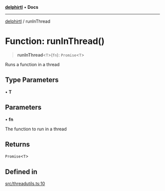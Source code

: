 [**delphirtl**](../README.md) • **Docs**

***

[delphirtl](../globals.md) / runInThread

# Function: runInThread()

> **runInThread**\<`T`\>(`fn`): `Promise`\<`T`\>

Runs a function in a thread

## Type Parameters

• **T**

## Parameters

• **fn**

The function to run in a thread

## Returns

`Promise`\<`T`\>

## Defined in

[src/threadutils.ts:10](https://github.com/chuacw/delphirtl/blob/a42cfe2d9eb3a9ad56345b88288deeb5af05099e/src/threadutils.ts#L10)
